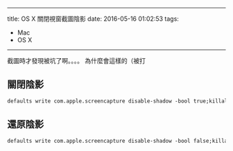 ----
title: OS X 關閉視窗截圖陰影
date: 2016-05-16 01:02:53
tags:
- Mac
- OS X
----
截圖時才發現被坑了啊。。。。
為什麼會這樣的（被打

## 關閉陰影

```html
defaults write com.apple.screencapture disable-shadow -bool true;killall SystemUIServer
```

## 還原陰影

```html
defaults write com.apple.screencapture disable-shadow -bool false;killall SystemUIServer
```